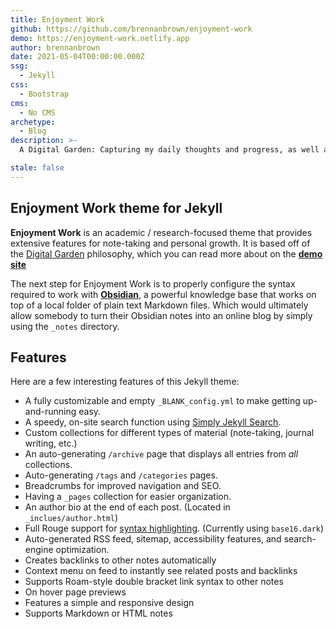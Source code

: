 ```yaml
---
title: Enjoyment Work
github: https://github.com/brennanbrown/enjoyment-work
demo: https://enjoyment-work.netlify.app
author: brennanbrown
date: 2021-05-04T00:00:00.000Z
ssg:
  - Jekyll
css:
  - Bootstrap
cms:
  - No CMS
archetype:
  - Blog
description: >-
  A Digital Garden: Capturing my daily thoughts and progress, as well as curated ideas with unique synthesis—a personal zettelkasten. Built on Simply Jekyll by Raghuveer S.

stale: false
---
```


## Enjoyment Work theme for Jekyll

**Enjoyment Work** is an academic / research-focused theme that provides extensive features for note-taking and personal growth. It is based off of the [Digital Garden](https://github.com/MaggieAppleton/digital-gardeners) philosophy, which you can read more about on the [**demo site**](https://enjoyment-work.netlify.app)

The next step for Enjoyment Work is to properly configure the syntax required to work with [**Obsidian**](https://obsidian.md/), a powerful knowledge base that works on top of a local folder of plain text Markdown files. Which would ultimately allow somebody to turn their Obsidian notes into an online blog by simply using the `_notes` directory.

## Features

Here are a few interesting features of this Jekyll theme:

- A fully customizable and empty `_BLANK_config.yml` to make getting up-and-running easy.
- A speedy, on-site search function using [Simply Jekyll Search](https://github.com/christian-fei/Simple-Jekyll-Search).
- Custom collections for different types of material (note-taking, journal writing, etc.)
- An auto-generating `/archive` page that displays all entries from _all_ collections.
- Auto-generating `/tags` and `/categories` pages.
- Breadcrumbs for improved navigation and SEO.
- Having a `_pages` collection for easier organization.
- An author bio at the end of each post. (Located in `_inclues/author.html`)
- Full Rouge support for [syntax highlighting](https://spsarolkar.github.io/rouge-theme-preview/). (Currently using `base16.dark`)
- Auto-generated RSS feed, sitemap, accessibility features, and search-engine optimization.
- Creates backlinks to other notes automatically
- Context menu on feed to instantly see related posts and backlinks
- Supports Roam-style double bracket link syntax to other notes
- On hover page previews
- Features a simple and responsive design
- Supports Markdown or HTML notes
